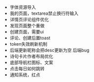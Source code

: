- 字体资源导入
- 我的页面，textarea禁止换行符输入
- 详情页评论组件优化
- 发现页面整个重做
- 创建页面，需要ui
- 评论、创建后置toast
- token失效刷新机制
- 后端更新昵称会把desc更新为空 后端bug
- 诗句卡片作者布局优化
- 底部导航栏图标、文案
- 点击每日如何跳转
- 通知系统，红点
